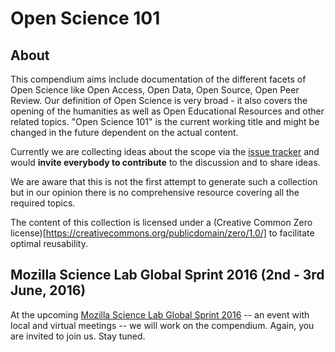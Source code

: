 # Open Science 101

## About

This compendium aims include documentation of the different facets of
Open Science like Open Access, Open Data, Open Source, Open Peer
Review. Our definition of Open Science is very broad - it also covers
the opening of the humanities as well as Open Educational Resources
and other related topics. "Open Science 101" is the current working
title and might be changed in the future dependent on the actual
content.

Currently we are collecting ideas about the scope via the [issue
tracker](https://github.com/OKScienceDE/Open_Science_101/issues) and
would **invite everybody to contribute** to the discussion and to
share ideas.

We are aware that this is not the first attempt to generate such a
collection but in our opinion there is no comprehensive resource
covering all the required topics.

The content of this collection is licensed under a (Creative Common
Zero license)[https://creativecommons.org/publicdomain/zero/1.0/] to
facilitate optimal reusability.

## Mozilla Science Lab Global Sprint 2016 (2nd - 3rd June, 2016)

At the upcoming [Mozilla Science Lab Global Sprint
2016](https://www.mozillascience.org/) -- an event with local and
virtual meetings -- we will work on the compendium. Again, you are
invited to join us. Stay tuned.
